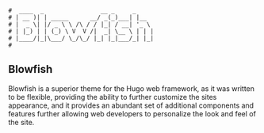```text
#  ____  _                __ _     _
# | __ )| | _____      __/ _(_)___| |__
# |  _ \| |/ _ \ \ /\ / / |_| / __| '_ \
# | |_) | | (_) \ V  V /|  _| \__ \ | | |
# |____/|_|\___/ \_/\_/ |_| |_|___/_| |_|
#
```

Blowfish
--------

Blowfish is a superior theme for the Hugo web framework, as it was written to be flexible, providing the
ability to further customize the sites appearance, and it provides an abundant set of additional components
and features further allowing web developers to personalize the look and feel of the site.
